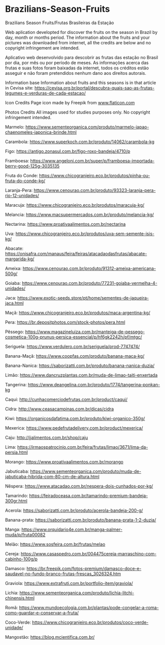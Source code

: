 # Brazilians-Season-Fruits
Brazilians Season Fruits/Frutas Brasileiras da Estação

Web aplication developted for discover the fruits on the season in Brazil by day, month or months period. The information about the fruits and your pictures was downloaded from internet, all the credits are below and no copyright infringement are intended.

Aplicativo web desenvolvido para descobrir as frutas das estação no Brasil por dia, por mês ou por período de meses. As informações acerca das frutas e suas fotos foram baixadas da internet, todos os créditos estão asseguir e não foram pretendidos nenhum dano aos direitos autorais.

Information base
Information about fruits and this seasons is in that article in Cevisa site:
https://cevisa.org.br/portal/descubra-quais-sao-as-frutas-legumes-e-verduras-de-cada-estacao/

Icon Credits
Page icon made by Freepik from www.flaticon.com

Photos Credits
All images used for studies purposes only. No copyright infringement intended.

Marmelo:
https://www.sementeorganica.com/produto/marmelo-japao-chaenomeles-japonica-brinde.html

Carambola:
https://www.superkoch.com.br/produto/14062/carambola-kg

Figo:
https://antigo.zonasul.com.br/figo-roxo-bandeja/4710/p

Framboesa:
https://www.angeloni.com.br/super/p/framboesa-importada-berry-good-125g-3035135

Fruta do Conde:
https://www.chicogranjeiro.eco.br/produtos/pinha-ou-fruta-do-conde-kg/

Laranja-Pera:
https://www.cenourao.com.br/produto/93323-laranja-pera-rio-12-unidades/

Maracuja:
https://www.chicogranjeiro.eco.br/produtos/maracuja-kg/

Melancia:
https://www.macsupermercados.com.br/produto/melancia-kg/

Nectarina:
https://www.proativaalimentos.com.br/nectarina

Uva:
https://www.chicogranjeiro.eco.br/produtos/uva-sem-semente-isis-kg/

Abacate:
https://onisafra.com/manaus/feira/feiras/atacadaodasfrutas/abacate-margarida-kg/

Ameixa:
https://www.cenourao.com.br/produto/91312-ameixa-americana-500g/

Goiaba:
https://www.cenourao.com.br/produto/77231-goiaba-vermelha-4-unidades/

Jaca:
https://www.exotic-seeds.store/pt/home/sementes-de-jaqueira-jaca.html

Maçã:
https://www.chicogranjeiro.eco.br/produtos/maca-argentina-kg/

Pera:
https://br.depositphotos.com/stock-photos/pera.html

Pêssego:
https://www.magazineluiza.com.br/manteiga-de-pessego-cosmetica-100g-prunus-persica-essencial/p/hf6gk2242h/pf/mtgc/

Seriguela:
https://www.verdulero.com.br/seriguela/prod-7747474/

Banana-Maçã:
https://www.coopfas.com/produto/banana-maca-kg/

Banana-Nanica:
https://saborizatti.com.br/produto/banana-nanica-duzia/

Limão:
https://www.dancruzplantas.com.br/muda-de-limao-taiti-enxertada

Tangerina:
https://www.deangelina.com.br/produto/1774/tangerina-ponkan-kg

Caqui:
http://cunhacomerciodefrutas.com.br/product/caqui/

Cidra:
http://www.ceasacampinas.com.br/dicas/cidra

Kiwi:
https://organicosdafatima.com.br/produto/kiwi-organico-350g/

Mexerica:
https://www.pedefrutadelivery.com.br/product/mexerica/

Caju:
http://jjalimentos.com.br/shop/caju

Lima:
https://irmaospatrocinio.com.br/feira/frutas/limao/3671/lima-da-persia.html

Morango:
https://www.proativaalimentos.com.br/morango

Jabuticaba:
https://www.sementeorganica.com/produto/muda-de-jabuticaba-hibrida-com-80-cm-de-altura.html

Nêspera:
https://www.atacadao.com.br/nespera-dois-cunhados-por-kg/

Tamarindo:
https://feiradoceasa.com.br/tamarindo-premium-bandeja-300gr.html

Acerola:
https://saborizatti.com.br/produto/acerola-bandeja-200-g/

Banana-prata:
https://saborizatti.com.br/produto/banana-prata-1-2-duzia/

Manga:
https://www.orquidario4e.com.br/manga-palmer-muda/p/fruta00082

Melão:
https://www.sosfeira.com.br/frutas/melao

Cereja:
https://www.casaspedro.com.br/004475cereja-marraschino-com-cabinho-100g/p

Damasco:
https://br.freepik.com/fotos-premium/damasco-doce-e-saudavel-no-fundo-branco-frutas-frescas_3026324.htm

Graviola:
https://www.extrafruti.com.br/portfolio-item/graviola/

Lichia:
https://www.sementeorganica.com/produto/lichia-litchi-chinensis.html

Romã:
https://www.mundoecologia.com.br/plantas/pode-congelar-a-roma-como-guardar-e-conservar-a-fruta/

Coco-Verde:
https://www.chicogranjeiro.eco.br/produtos/coco-verde-unidade/

Mangostão:
https://blog.mcientifica.com.br/
